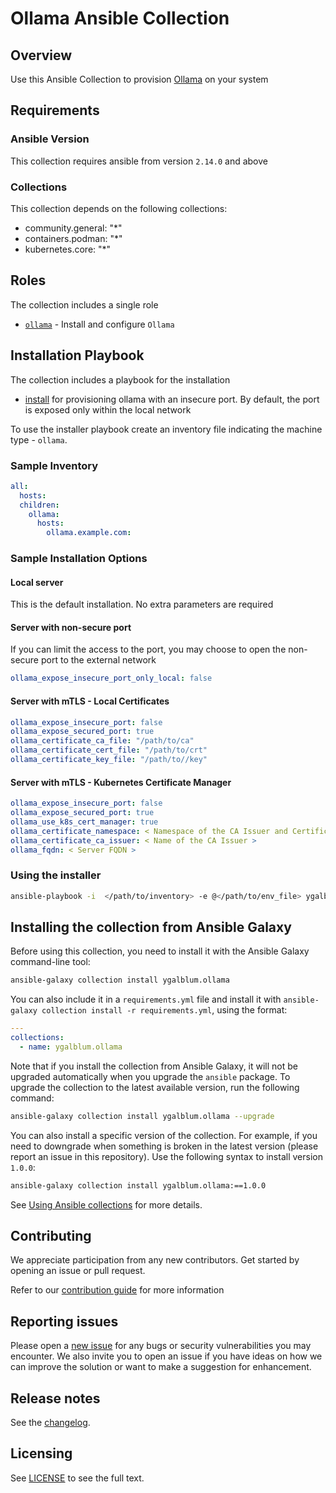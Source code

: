 # Ollama Ansible Collection

## Overview

Use this Ansible Collection to provision [Ollama](https://ollama.com/) on your system

## Requirements

### Ansible Version

This collection requires ansible from version `2.14.0` and above

### Collections

This collection depends on the following collections:
- community.general: "*"
- containers.podman: "*"
- kubernetes.core: "*"

## Roles

The collection includes a single role

- [`ollama`](./roles/ollama/README.md) - Install and configure `Ollama`

## Installation Playbook

The collection includes a playbook for the installation
- [install](./playbooks/install.yml) for provisioning ollama with an insecure port. By default, the port is exposed only within the local network

To use the installer playbook create an inventory file indicating the machine type - `ollama`.

### Sample Inventory

```yaml
all:
  hosts:
  children:
    ollama:
      hosts:
        ollama.example.com:
```

### Sample Installation Options

#### Local server

This is the default installation. No extra parameters are required

#### Server with non-secure port

If you can limit the access to the port, you may choose to open the non-secure port to the external network

```yaml
ollama_expose_insecure_port_only_local: false
```

#### Server with mTLS - Local Certificates

```yaml
ollama_expose_insecure_port: false
ollama_expose_secured_port: true
ollama_certificate_ca_file: "/path/to/ca"
ollama_certificate_cert_file: "/path/to/crt"
ollama_certificate_key_file: "/path/to//key"
```

#### Server with mTLS - Kubernetes Certificate Manager

```yaml
ollama_expose_insecure_port: false
ollama_expose_secured_port: true
ollama_use_k8s_cert_manager: true
ollama_certificate_namespace: < Namespace of the CA Issuer and Certificate >
ollama_certificate_ca_issuer: < Name of the CA Issuer >
ollama_fqdn: < Server FQDN >
```

### Using the installer

```bash
ansible-playbook -i  </path/to/inventory> -e @</path/to/env_file> ygalblum.ollama.install
```

## Installing the collection from Ansible Galaxy

Before using this collection, you need to install it with the Ansible Galaxy command-line tool:

```bash
ansible-galaxy collection install ygalblum.ollama
```

You can also include it in a `requirements.yml` file and install it with `ansible-galaxy collection install -r requirements.yml`, using the format:

```yaml
---
collections:
  - name: ygalblum.ollama
```

Note that if you install the collection from Ansible Galaxy, it will not be upgraded automatically when you upgrade the `ansible` package.
To upgrade the collection to the latest available version, run the following command:

```bash
ansible-galaxy collection install ygalblum.ollama --upgrade
```

You can also install a specific version of the collection.
For example, if you need to downgrade when something is broken in the latest version (please report an issue in this repository).
Use the following syntax to install version `1.0.0`:

```bash
ansible-galaxy collection install ygalblum.ollama:==1.0.0
```

See [Using Ansible collections](https://docs.ansible.com/ansible/devel/user_guide/collections_using.html) for more details.

## Contributing

We appreciate participation from any new contributors. Get started by opening an issue or pull request.

Refer to our [contribution guide](./CONTRIBUTING.md) for more information

## Reporting issues

Please open a [new issue](https://github.com/ygalblum/ansible-ollama-collection/issues/new/choose) for any bugs or security vulnerabilities you may encounter.
We also invite you to open an issue if you have ideas on how we can improve the solution or want to make a suggestion for enhancement.

## Release notes

See the [changelog](https://github.com/ygalblum/ansible-ollama-collection/tree/main/CHANGELOG.rst).

## Licensing

See [LICENSE](./LICENSE) to see the full text.
